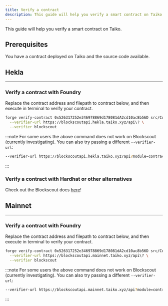 ```yaml
---
title: Verify a contract
description: This guide will help you verify a smart contract on Taiko.
---
```


This guide will help you verify a smart contract on Taiko.

## Prerequisites

You have a contract deployed on Taiko and the source code available.

## Hekla

---

### Verify a contract with Foundry

Replace the contract address and filepath to contract below, and then execute in terminal to verify your contract.

```bash
forge verify-contract 0x526317252e346978869d178081dA2cd10ac8b56D src/Counter.sol:Counter \
  --verifier-url https://blockscoutapi.hekla.taiko.xyz/api\? \
  --verifier blockscout
```

:::note
For some users the above command does not work on Blockscout (currently investigating). You can also try passing a different `--verifier-url`:

```bash "https://blockscoutapi.hekla.taiko.xyz/api?module=contract&action=verify"
--verifier-url https://blockscoutapi.hekla.taiko.xyz/api?module=contract&action=verify
```

:::

### Verify a contract with Hardhat or other alternatives

Check out the Blockscout docs [here](https://docs.blockscout.com/for-users/verifying-a-smart-contract)!

## Mainnet

---

### Verify a contract with Foundry

Replace the contract address and filepath to contract below, and then execute in terminal to verify your contract.

```bash
forge verify-contract 0x526317252e346978869d178081dA2cd10ac8b56D src/Counter.sol:Counter \
  --verifier-url https://blockscoutapi.mainnet.taiko.xyz/api\? \
  --verifier blockscout
```

:::note
For some users the above command does not work on Blockscout (currently investigating). You can also try passing a different `--verifier-url`:

```bash "https://blockscoutapi.mainnet.taiko.xyz/api?module=contract&action=verify"
--verifier-url https://blockscoutapi.mainnet.taiko.xyz/api?module=contract&action=verify
```

:::
